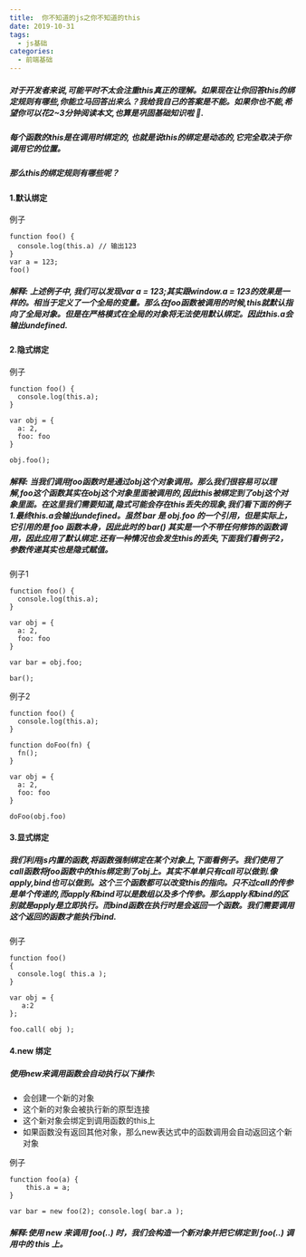 ```yaml
---
title:  你不知道的js之你不知道的this
date: 2019-10-31
tags:
  - js基础
categories:
  - 前端基础
---
```



##### 对于开发者来说,可能平时不太会注重this真正的理解。如果现在让你回答this的绑定规则有哪些,你能立马回答出来么？我给我自己的答案是不能。如果你也不能,希望你可以花2~3分钟阅读本文,也算是巩固基础知识啦 🤝.

##### 每个函数的this是在调用时绑定的, 也就是说this的绑定是动态的,它完全取决于你调用它的位置。

##### 那么this的绑定规则有哪些呢？


#### 1.默认绑定
 例子
```
function foo() {
  console.log(this.a) // 输出123
}
var a = 123;
foo()

```
##### 解释: 上述例子中, 我们可以发现var a = 123;其实跟window.a = 123的效果是一样的。相当于定义了一个全局的变量。那么在foo函数被调用的时候,this就默认指向了全局对象。但是在严格模式在全局的对象将无法使用默认绑定。因此this.a会输出undefined.


#### 2.隐式绑定
例子
```
function foo() {
  console.log(this.a);
}

var obj = {
  a: 2,
  foo: foo
}

obj.foo();

```

##### 解释: 当我们调用foo函数时是通过obj这个对象调用。那么我们很容易可以理解,foo这个函数其实在obj这个对象里面被调用的,因此this被绑定到了obj这个对象里面。在这里我们需要知道,隐式可能会存在this丢失的现象,我们看下面的例子1.最终this.a会输出undefined。虽然 bar 是 obj.foo 的一个引用，但是实际上，它引用的是 foo 函数本身，因此此时的 bar() 其实是一个不带任何修饰的函数调用，因此应用了默认绑定.还有一种情况也会发生this的丢失,下面我们看例子2，参数传递其实也是隐式赋值。
例子1
```
function foo() {
  console.log(this.a);
}

var obj = {
  a: 2,
  foo: foo
}

var bar = obj.foo;

bar();

```

例子2
```
function foo() {
  console.log(this.a);
}

function doFoo(fn) {
  fn();
}

var obj = {
  a: 2,
  foo: foo
}

doFoo(obj.foo)

```

#### 3.显式绑定

##### 我们利用js内置的函数,将函数强制绑定在某个对象上,下面看例子。我们使用了call函数将foo函数中的this绑定到了obj上。其实不单单只有call可以做到.像apply,bind也可以做到。这个三个函数都可以改变this的指向。只不过call的传参是单个传递的,而apply和bind可以是数组以及多个传参。那么apply和bind的区别就是apply是立即执行。而bind函数在执行时是会返回一个函数。我们需要调用这个返回的函数才能执行bind.
例子
```
function foo() 
{ 
  console.log( this.a );
}

var obj = {
   a:2
};

foo.call( obj ); 

```


#### 4.new 绑定

##### 使用new来调用函数会自动执行以下操作:
  - 会创建一个新的对象
  - 这个新的对象会被执行新的原型连接
  - 这个新对象会绑定到调用函数的this上
  - 如果函数没有返回其他对象，那么new表达式中的函数调用会自动返回这个新对象
  
  例子
  ```
  function foo(a) { 
      this.a = a;
  }

  var bar = new foo(2); console.log( bar.a ); 
  ```
##### 解释:使用 new 来调用 foo(..) 时，我们会构造一个新对象并把它绑定到 foo(..) 调用中的 this 上。
